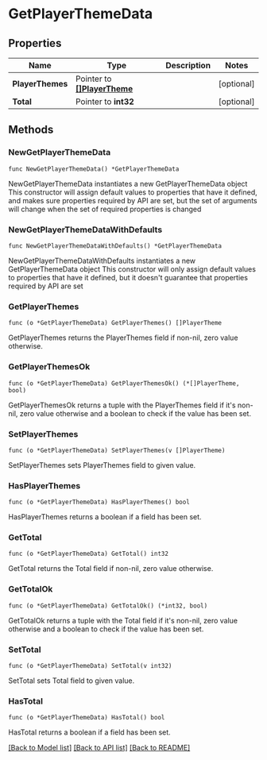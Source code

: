 # GetPlayerThemeData

## Properties

Name | Type | Description | Notes
------------ | ------------- | ------------- | -------------
**PlayerThemes** | Pointer to [**[]PlayerTheme**](PlayerTheme.md) |  | [optional] 
**Total** | Pointer to **int32** |  | [optional] 

## Methods

### NewGetPlayerThemeData

`func NewGetPlayerThemeData() *GetPlayerThemeData`

NewGetPlayerThemeData instantiates a new GetPlayerThemeData object
This constructor will assign default values to properties that have it defined,
and makes sure properties required by API are set, but the set of arguments
will change when the set of required properties is changed

### NewGetPlayerThemeDataWithDefaults

`func NewGetPlayerThemeDataWithDefaults() *GetPlayerThemeData`

NewGetPlayerThemeDataWithDefaults instantiates a new GetPlayerThemeData object
This constructor will only assign default values to properties that have it defined,
but it doesn't guarantee that properties required by API are set

### GetPlayerThemes

`func (o *GetPlayerThemeData) GetPlayerThemes() []PlayerTheme`

GetPlayerThemes returns the PlayerThemes field if non-nil, zero value otherwise.

### GetPlayerThemesOk

`func (o *GetPlayerThemeData) GetPlayerThemesOk() (*[]PlayerTheme, bool)`

GetPlayerThemesOk returns a tuple with the PlayerThemes field if it's non-nil, zero value otherwise
and a boolean to check if the value has been set.

### SetPlayerThemes

`func (o *GetPlayerThemeData) SetPlayerThemes(v []PlayerTheme)`

SetPlayerThemes sets PlayerThemes field to given value.

### HasPlayerThemes

`func (o *GetPlayerThemeData) HasPlayerThemes() bool`

HasPlayerThemes returns a boolean if a field has been set.

### GetTotal

`func (o *GetPlayerThemeData) GetTotal() int32`

GetTotal returns the Total field if non-nil, zero value otherwise.

### GetTotalOk

`func (o *GetPlayerThemeData) GetTotalOk() (*int32, bool)`

GetTotalOk returns a tuple with the Total field if it's non-nil, zero value otherwise
and a boolean to check if the value has been set.

### SetTotal

`func (o *GetPlayerThemeData) SetTotal(v int32)`

SetTotal sets Total field to given value.

### HasTotal

`func (o *GetPlayerThemeData) HasTotal() bool`

HasTotal returns a boolean if a field has been set.


[[Back to Model list]](../README.md#documentation-for-models) [[Back to API list]](../README.md#documentation-for-api-endpoints) [[Back to README]](../README.md)


